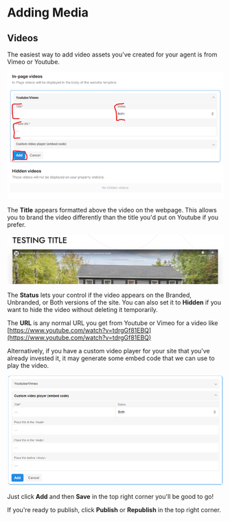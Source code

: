 # Adding Media

## Videos

The easiest way to add video assets you've created for your agent is from Vimeo or Youtube.

![](<../.gitbook/assets/image (97).png>)

The **Title** appears formatted above the video on the webpage. This allows you to brand the video differently than the title you'd put on Youtube if you prefer.

![](<../.gitbook/assets/image (62).png>)

The **Status** lets your control if the video appears on the Branded, Unbranded, or Both versions of the site. You can also set it to **Hidden** if you want to hide the video without deleting it temporarily.

The **URL** is any normal URL you get from Youtube or Vimeo for a video like [https://www.youtube.com/watch?v=tdrgGf81EBQ](https://www.youtube.com/watch?v=tdrgGf81EBQ)

Alternatively, if you have a custom video player for your site that you've already invested it, it may generate some embed code that we can use to play the video.

![](<../.gitbook/assets/image (108).png>)

Just click **Add** and then **Save** in the top right corner you'll be good to go!

If you're ready to publish, click **Publish** or **Republish** in the top right corner.

